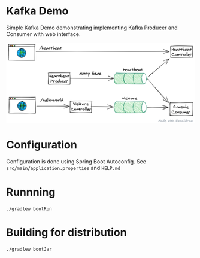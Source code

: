 # Kafka Demo

Simple Kafka Demo demonstrating implementing Kafka Producer and Consumer with web interface.

![docs/arch.png](docs/arch.png)

# Configuration
Configuration is done using Spring Boot Autoconfig. See `src/main/application.properties` and `HELP.md`
# Runnning
```
./gradlew bootRun
```

# Building for distribution
```
./gradlew bootJar
```
